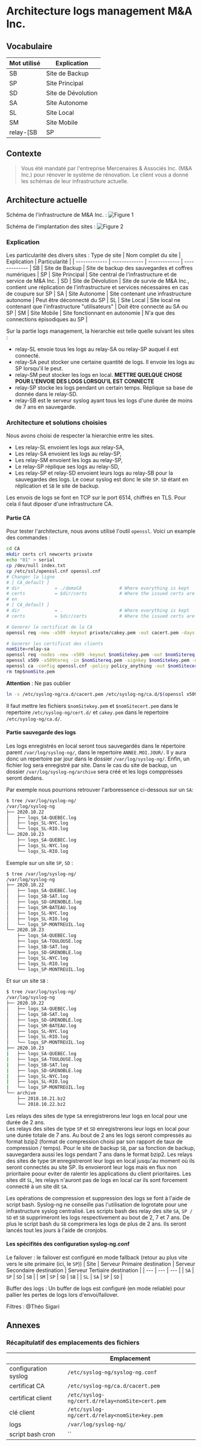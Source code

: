 # Architecture logs management M&A Inc.

## Vocabulaire

| Mot utilisé | Explication |
| ------------- | ------------- |
| SB | Site de Backup |
| SP | Site Principal |
| SD | Site de Dévolution |
| SA | Site Autonome |
| SL | Site Local |
| SM | Site Mobile  |
| relay-[SB|SP|SD|SA|SL|SM] | Serveur Syslog du site en question |


## Contexte

> Vous été mandaté par l'entreprise Mercenaires & Associés Inc. (M&A Inc.) pour rénover le système de rénovation.
> Le client vous a donné les schémas de leur infrastructure actuelle.


## Architecture actuelle
Schéma de l'infrastructure de M&A Inc. :
![Figure 1](schema_infra.png "Schéma Infrastructure M&A actuelle")

Schéma de l'implantation des sites :
![Figure 2](schema_infra_implantation_sites.png "Schéma de l'implantation des sites de M&A Inc.")

### Explication

Les particularité des divers sites :
Type de site | Nom complet du site | Explication | Particularité |
| ------------- | ------------- | ------------- | ------------- |
SB | Site de Backup | Site de backup des sauvegardes et coffres numériques |
SP | Site Principal | Site central de l'infrastructure et de service de M&A Inc. |
SD | Site de Dévolution | Site de survie de M&A Inc., contient une réplication de l'infrastructure et services nécessaires en cas de coupure sur SP |
SA | Site Autonome | Site contenant une infrastructure autonome | Peut être déconnecté du SP |
SL | Site Local | Site local ne contenant que l'infrastructure "utilisateurs" | Doit être connecté au SA ou SP |
SM | Site Mobile | Site fonctionnant en autonomie | N'a que des connections épisodiques au SP |

Sur la partie logs management, la hierarchie est telle quelle suivant les sites :
* relay-SL envoie tous les logs au relay-SA ou relay-SP auquel il est connecté.
* relay-SA peut stocker une certaine quantité de logs. Il envoie les logs au SP lorsqu'il le peut.
* relay-SM peut stocker les logs en local. **METTRE QUELQUE CHOSE POUR L'ENVOIE DES LOGS LORSQU'IL EST CONNECTE**
* relay-SP stocke les logs pendant un certain temps. Réplique sa base de donnée dans le relay-SD.
* relay-SB est le serveur syslog ayant tous les logs d'une durée de moins de 7 ans en sauvegarde.

### Architecture et solutions choisies

Nous avons choisi de respecter la hierarchie entre les sites.
* Les relay-SL envoient les logs aux relay-SA,
* Les relay-SA envoient les logs au relay-SP,
* Les relay-SM envoient les logs au relay-SP,
* Le relay-SP réplique ses logs au relay-SD,
* Les relay-SP et relay-SD envoient leurs logs au relay-SB pour la sauvegardes des logs.
Le coeur syslog est donc le site ``SP``. ``SD`` étant en réplication et ``SB`` le site de backup.

Les envois de logs se font en TCP sur le port 6514, chiffrés en TLS. Pour cela il faut diposer d'une infrastructure CA.

#### Partie CA

Pour tester l'architecture, nous avons utilisé l'outil `openssl`.
Voici un example des commandes :
```bash
cd CA
mkdir certs crl newcerts private
echo "01" > serial
cp /dev/null index.txt
cp /etc/ssl/openssl.cnf openssl.cnf
# Changer la ligne
# [ CA_default ]
# dir             = ./demoCA              # Where everything is kept
# certs           = $dir/certs            # Where the issued certs are kept
# en 
# [ CA_default ]
# dir             = .                     # Where everything is kept
# certs           = $dir/certs            # Where the issued certs are kept

# Generer le certificat de la CA
openssl req -new -x509 -keyout private/cakey.pem -out cacert.pem -days 365 -config openssl.cnf

# Generer les certificat des clients
nomSite=relay-sa
openssl req -nodes -new -x509 -keyout $nomSitekey.pem -out $nomSitereq.pem -days 365 -config openssl.cnf
openssl x509 -x509toreq -in $nomSitereq.pem -signkey $nomSitekey.pem -out tmp$nomSite.pem
openssl ca -config openssl.cnf -policy policy_anything -out $nomSitecert.pem -infiles tmp$nomSite.pem
rm tmp$nomSite.pem
```
**Attention** : Ne pas oublier 
```bash
ln -s /etc/syslog-ng/ca.d/cacert.pem /etc/syslog-ng/ca.d/$(openssl x509 -noout -hash -in /etc/syslog-ng/ca.d/cacert.pem).0
```

Il faut mettre les fichiers ``$nomSitekey.pem`` et ``$nomSitecert.pem`` dans le repertoire ``/etc/syslog-ng/cert.d/`` et ``cakey.pem`` dans le repertoire ``/etc/syslog-ng/ca.d/``.

#### Partie sauvegarde des logs

Les logs enregistrés en local seront tous sauvegardés dans le répertoire parent ``/var/log/syslog-ng/``, dans le repertoire ``ANNEE.MOI.JOUR/``. Il y aura donc un repertoire par jour dans le dossier ``/var/log/syslog-ng/``. Enfin, un fichier log sera enregistré par site.
Dans le cas du site de backup, un dossier ``/var/log/syslog-ng/archive`` sera créé et les logs comppréssés seront dedans.

Par exemple nous pourrions retrouver l'arboressence ci-dessous sur un ``SA``:
```bash
$ tree /var/log/syslog-ng/
/var/log/syslog-ng
├── 2020.10.22
│   ├── logs_SA-QUEBEC.log
│   ├── logs_SL-NYC.log
│   └── logs_SL-RIO.log
└── 2020.10.23
    ├── logs_SA-QUEBEC.log
    ├── logs_SL-NYC.log
    └── logs_SL-RIO.log
```
Exemple sur un site ``SP``, ``SD`` :
```bash
$ tree /var/log/syslog-ng/
/var/log/syslog-ng
├── 2020.10.22
│   ├── logs_SA-QUEBEC.log
│   ├── logs_SB-SAT.log
│   ├── logs_SD-GRENOBLE.log
│   ├── logs_SM-BATEAU.log
│   ├── logs_SL-NYC.log
│   ├── logs_SL-RIO.log
│   └── logs_SP-MONTREUIL.log
└── 2020.10.23
    ├── logs_SA-QUEBEC.log
    ├── logs_SA-TOULOUSE.log
    ├── logs_SB-SAT.log
    ├── logs_SD-GRENOBLE.log
    ├── logs_SL-NYC.log
    ├── logs_SL-RIO.log
    └── logs_SP-MONTREUIL.log
```
Et sur un site ``SB`` :
```bash
$ tree /var/log/syslog-ng/
/var/log/syslog-ng
├── 2020.10.22
│   ├── logs_SA-QUEBEC.log
│   ├── logs_SB-SAT.log
│   ├── logs_SD-GRENOBLE.log
│   ├── logs_SM-BATEAU.log
│   ├── logs_SL-NYC.log
│   ├── logs_SL-RIO.log
│   └── logs_SP-MONTREUIL.log
├── 2020.10.23
|   ├── logs_SA-QUEBEC.log
|   ├── logs_SA-TOULOUSE.log
|   ├── logs_SB-SAT.log
|   ├── logs_SD-GRENOBLE.log
|   ├── logs_SL-NYC.log
|   ├── logs_SL-RIO.log
|   └── logs_SP-MONTREUIL.log
└── archive
    ├── 2018.10.21.bz2
    └── 2018.10.22.bz2
```

Les relays des sites de type ``SA`` enregistrerons leur logs en local pour une durée de 2 ans.  
Les relays des sites de type ``SP`` et ``SD`` enregistrerons leur logs en local pour une durée totale de 7 ans. Au bout de 2 ans les logs seront compressés au format bzip2 (format de compression choisi par son rapport de taux de compression / temps).
Pour le site de backup ``SB``, par sa fonction de backup, sauvegardera aussi les logs pendant 7 ans dans le format bzip2.
Les relays des sites de type ``SM`` enregistreront leur logs en local jusqu'au moment où ils seront connectés au site SP. Ils envoieront leur logs mais en flux non prioritaire poour eviter de ralentir les applications du client prioritaires.
Les sites dit ``SL``, les relays n'auront pas de logs en local car ils sont forcement connecté à un site dit ``SA``.


Les opérations de compression et suppression des logs se font à l'aide de script bash. Syslog-ng ne conseille pas l'utilisation de logrotate pour une infrastructure syslog centralisé.
Les scripts bash des relay des site ``SA``, ``SP / SD`` et ``SB`` supprimeront les logs respectivement au bout de 2, 7 et 7 ans. De plus le script bash du ``SB`` comprimera les logs de plus de 2 ans. Ils seront lancés tout les jours à l'aide de cronjobs.


#### Les spécifités des configuration syslog-ng.conf

Le failover : le failover est configuré en mode fallback (retour au plus vite vers le site primaire (ici, le ``SP``))
| Site | Serveur Primaire destination | Serveur Secondaire destination | Serveur Tertiaire destination |
| --- | --- | --- |
| ``SA`` | ``SP`` | ``SD`` | ``SB`` |
| ``SM`` | ``SP`` | ``SD`` | ``SB`` |
| ``SL`` | ``SA`` | ``SP`` | ``SD`` |

Buffer des logs : Un buffer de logs est configuré (en mode reliable) pour pallier les pertes de logs lors d'envoi/failover.



Filtres : @Théo Sigari




## Annexes

### Récapitulatif des emplacements des fichiers

|  | Emplacement |
|---|---|
|configuration syslog|``/etc/syslog-ng/syslog-ng.conf``|
|certificat CA|``/etc/syslog-ng/ca.d/cacert.pem``|
|certificat client|``/etc/syslog-ng/cert.d/relay<nomSite>cert.pem``|
|clé client|``/etc/syslog-ng/cert.d/relay<nomSite>key.pem``|
|logs|``/var/log/syslog-ng/``|
|script bash cron|``
